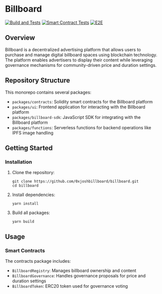 # Billboard

[![Build and Tests](https://github.com/0xjoshbillboard/billboard/actions/workflows/build-and-test.yml/badge.svg)](https://github.com/0xjoshbillboard/billboard/actions/workflows/build-and-test.yml)
[![Smart Contract Tests](https://github.com/0xjoshbillboard/billboard/actions/workflows/contracts.yml/badge.svg)](https://github.com/0xjoshbillboard/billboard/actions/workflows/contracts.yml)
[![E2E](https://github.com/0xjoshbillboard/billboard/actions/workflows/e2e.yml/badge.svg)](https://github.com/0xjoshbillboard/billboard/actions/workflows/e2e.yml)

## Overview

Billboard is a decentralized advertising platform that allows users to purchase and manage digital billboard spaces using blockchain technology. The platform enables advertisers to display their content while leveraging governance mechanisms for community-driven price and duration settings.

## Repository Structure

This monorepo contains several packages:

- `packages/contracts`: Solidity smart contracts for the Billboard platform
- `packages/ui`: Frontend application for interacting with the Billboard platform
- `packages/billboard-sdk`: JavaScript SDK for integrating with the Billboard platform
- `packages/functions`: Serverless functions for backend operations like IPFS image handling

## Getting Started

### Installation

1. Clone the repository:

   ```
   git clone https://github.com/0xjoshbillboard/billboard.git
   cd billboard
   ```

2. Install dependencies:

   ```
   yarn install
   ```

3. Build all packages:
   ```
   yarn build
   ```

## Usage

### Smart Contracts

The contracts package includes:

- `BillboardRegistry`: Manages billboard ownership and content
- `BillboardGovernance`: Handles governance proposals for price and duration settings
- `BillboardToken`: ERC20 token used for governance voting
